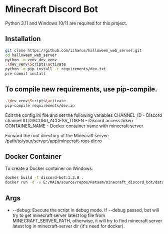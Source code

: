 # Minecraft Discord Bot

Python 3.11 and Windows 10/11 are required for this project.

## Installation

```bash
git clone https://github.com/izharus/halloween_web_server.git
cd halloween_web_server
python -m venv dev_venv
.\dev_venv\Scripts\activate
python -m pip install -r requirements/dev.txt
pre-commit install
```

## To compile new requirements, use pip-compile.
```bash
.\dev_venv\Scripts\activate
pip-compile requirements/dev.in

```
Edit the config.ini file and set the following variables
CHANNEL_ID - Discord channel ID
DISCORD_ACCESS_TOKEN - Discord access token
CONTAINER_NAME - Docker container name with minecraft server

Forward the root directory of the Minecraft server:
/path/to/your/server:/app/minecraft-root-dir:ro 



## Docker Container
To create a Docker container on Windows:
```bash
docker build -t discord-bot:1.3.0 .
docker run -d -v E:/MAIN/source/repos/Retsam/minecraft_discord_bot/data:/app/data -v F:/minecraft_servers/server_dac/itzg/minecraft-server:/app/minecraft-root-dir:ro --name halloween-discord-bot halloween-discord-bot-image:1.3.0
```

## Args

- --debug: Execute the script in debug mode. If --debug passed, bot will try to get minecraft server latest log file from MINECRAFT_SERVER_PATH, otherwise, it will try to find minecraft server latest log in minecraft-server dir (it's need for docker).
